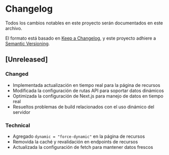 # Changelog

Todos los cambios notables en este proyecto serán documentados en este archivo.

El formato está basado en [Keep a Changelog](https://keepachangelog.com/en/1.0.0/),
y este proyecto adhiere a [Semantic Versioning](https://semver.org/spec/v2.0.0.html).

## [Unreleased]

### Changed
- Implementada actualización en tiempo real para la página de recursos
- Modificada la configuración de rutas API para soportar datos dinámicos
- Optimizada la configuración de Next.js para manejo de datos en tiempo real
- Resueltos problemas de build relacionados con el uso dinámico del servidor

### Technical
- Agregado `dynamic = "force-dynamic"` en la página de recursos
- Removida la caché y revalidación en endpoints de recursos
- Actualizada la configuración de fetch para mantener datos frescos
